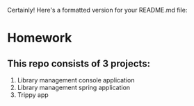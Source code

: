 Certainly! Here's a formatted version for your README.md file:

# Homework

## This repo consists of 3 projects:

1. Library management console application
2. Library management spring application
3. Trippy app
